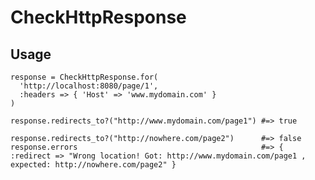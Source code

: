 # CheckHttpResponse

## Usage

    response = CheckHttpResponse.for(
      'http://localhost:8080/page/1',
      :headers => { 'Host' => 'www.mydomain.com' }
    )

    response.redirects_to?("http://www.mydomain.com/page1") #=> true

    response.redirects_to?("http://nowhere.com/page2")      #=> false
    response.errors                                         #=> { :redirect => "Wrong location! Got: http://www.mydomain.com/page1 , expected: http://nowhere.com/page2" }
